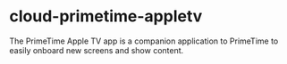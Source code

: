 # cloud-primetime-appletv
The PrimeTime Apple TV app is a companion application to PrimeTime to easily onboard new screens and show content.
